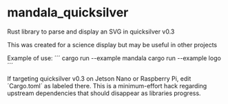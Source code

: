 
# mandala_quicksilver

Rust library to parse and display an SVG in quicksilver v0.3

This was created for a science display but may be useful in other projects

Example of use:
´´´
cargo run --example mandala
cargo run --example logo
´´´

If targeting quicksilver v0.3 on Jetson Nano or Raspberry Pi, edit ´Cargo.toml´ as labeled there. This is a minimum-effort hack regarding upstream dependencies that should disappear as libraries progress.

